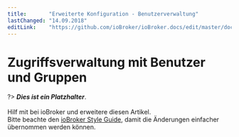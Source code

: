 ```yaml
---
title:       "Erweiterte Konfiguration - Benutzerverwaltung"
lastChanged: "14.09.2018"
editLink:    "https://github.com/ioBroker/ioBroker.docs/edit/master/docs/config/userrights.md"
---
```


# Zugriffsverwaltung mit Benutzer und Gruppen

?> ***Dies ist ein Platzhalter***.
   <br><br>
   Hilf mit bei ioBroker und erweitere diesen Artikel.  
   Bitte beachte den [ioBroker Style Guide](community/styleguidedoc), 
   damit die Änderungen einfacher übernommen werden können.
